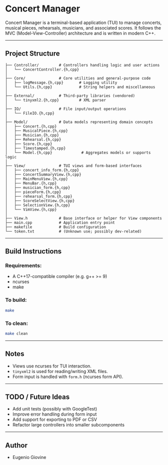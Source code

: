 # Concert Manager

Concert Manager is a terminal-based application (TUI) to manage concerts, musical pieces, rehearsals, musicians, and associated scores. It follows the MVC (Model-View-Controller) architecture and is written in modern C++.

---

## Project Structure

```
├── Controller/         # Controllers handling logic and user actions
│   └── ConcertController.{h,cpp}
│
├── Core/               # Core utilities and general-purpose code
│   ├── logMessage.{h,cpp}       # Logging utility
│   └── Utils.{h,cpp}            # String helpers and miscellaneous
│
├── External/           # Third-party libraries (vendored)
│   └── tinyxml2.{h,cpp}         # XML parser
│
├── IO/                 # File input/output operations
│   └── FileIO.{h,cpp}
│
├── Model/              # Data models representing domain concepts
│   ├── Concert.{h,cpp}
│   ├── MusicalPiece.{h,cpp}
│   ├── Musician.{h,cpp}
│   ├── Rehearsal.{h,cpp}
│   ├── Score.{h,cpp}
│   ├── Timestamped.{h,cpp}
│   └── Model.{h,cpp}             # Aggregates models or supports logic
│
├── View/               # TUI views and form-based interfaces
│   ├── concert_info_form.{h,cpp}
│   ├── ConcertSummaryView.{h,cpp}
│   ├── MainMenuView.{h,cpp}
│   ├── MenuBar.{h,cpp}
│   ├── musician_form.{h,cpp}
│   ├── pieceForm.{h,cpp}
│   ├── rehearsal_form.{h,cpp}
│   ├── ScoreSelectView.{h,cpp}
│   ├── SelectionView.{h,cpp}
│   └── VimView.{h,cpp}
│
├── View.h              # Base interface or helper for View components
├── main.cpp            # Application entry point
├── makefile            # Build configuration
└── token.txt           # (Unknown use; possibly dev-related)
```

---

## Build Instructions

### Requirements:

- A C++17-compatible compiler (e.g. g++ >= 9)
- ncurses
- make

### To build:

```bash
make
```

### To clean:

```bash
make clean
```

---

## Notes

- Views use ncurses for TUI interaction.
- `tinyxml2` is used for reading/writing XML files.
- Form input is handled with `form.h` (ncurses form API).

---

## TODO / Future Ideas

- Add unit tests (possibly with GoogleTest)
- Improve error handling during form input
- Add support for exporting to PDF or CSV
- Refactor large controllers into smaller subcomponents

---

## Author

- Eugenio Giovine

